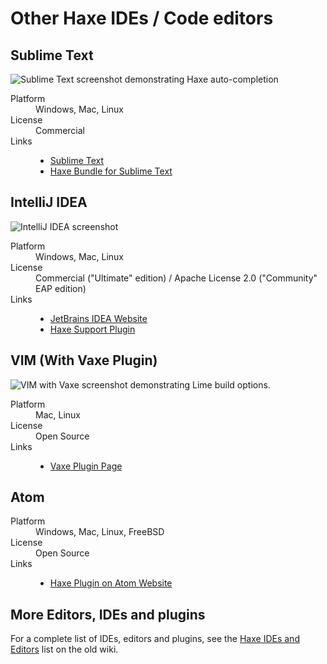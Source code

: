 # Other Haxe IDEs / Code editors

## Sublime Text

<p class="text-center"><img src="http://haxe.org/img/ide/sublime.png" alt="Sublime Text screenshot demonstrating Haxe auto-completion" /></p>
<dl class="well">
	<dt>Platform</dt>
	<dd>Windows, Mac, Linux</dd>
	<dt>License</dt>
	<dd>Commercial</dd>
	<dt>Links</dt>
	<dd>
		<ul>
			<li><a href="http://sublimetext.com/">Sublime Text</a></li>
			<li><a href="https://github.com/clemos/haxe-sublime2-bundle">Haxe Bundle for Sublime Text</a></li>
		</ul>
	</dd>
</dl>

## IntelliJ IDEA

<p class="text-center"><img src="http://haxe.org/img/ide/idea.png" alt="IntelliJ IDEA screenshot" /></p>
<dl class="well">
	<dt>Platform</dt>
	<dd>Windows, Mac, Linux</dd>
	<dt>License</dt>
	<dd>Commercial ("Ultimate" edition) / Apache License 2.0 ("Community" EAP edition)</dd>
	<dt>Links</dt>
	<dd>
		<ul>
			<li><a href="http://www.jetbrains.com/idea/">JetBrains IDEA Website</a></li>
			<li><a href="http://plugins.jetbrains.com/plugin/6873?pr=idea">Haxe Support Plugin</a></li>
		</ul>
	</dd>
</dl>

## VIM (With Vaxe Plugin)

<p class="text-center"><img src="http://haxe.org/img/ide/vaxe.png" alt="VIM with Vaxe screenshot demonstrating Lime build options." /></p>
<dl class="well">
	<dt>Platform</dt>
	<dd>Mac, Linux</dd>
	<dt>License</dt>
	<dd>Open Source</dd>
	<dt>Links</dt>
	<dd>
		<ul>
			<li><a href="https://github.com/jdonaldson/vaxe">Vaxe Plugin Page</a></li>
		</ul>
	</dd>
</dl>

## Atom

<dl class="well">
	<dt>Platform</dt>
	<dd>Windows, Mac, Linux, FreeBSD</dd>
	<dt>License</dt>
	<dd>Open Source</dd>
	<dt>Links</dt>
	<dd>
		<ul>
			<li><a href="https://atom.io/packages/language-haxe">Haxe Plugin on Atom Website</a></li>
		</ul>
	</dd>
</dl>

## More Editors, IDEs and plugins

<p>For a complete list of IDEs, editors and plugins, 
see the <a href="http://old.haxe.org/com/ide">Haxe IDEs and Editors</a> list on the old wiki.</p>

